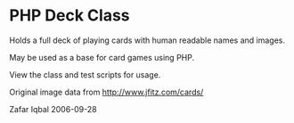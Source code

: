 PHP Deck Class
==============

Holds a full deck of playing cards with human readable names and images.

May be used as a base for card games using PHP.

View the class and test scripts for usage.

Original image data from http://www.jfitz.com/cards/

Zafar Iqbal
2006-09-28
